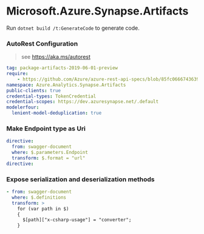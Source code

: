 # Microsoft.Azure.Synapse.Artifacts

Run `dotnet build /t:GenerateCode` to generate code.

### AutoRest Configuration
> see https://aka.ms/autorest

``` yaml
tag: package-artifacts-2019-06-01-preview
require:
    - https://github.com/Azure/azure-rest-api-specs/blob/85fc0666743639c4a1c864eae466ef950e7bc61b/specification/synapse/data-plane/readme.md
namespace: Azure.Analytics.Synapse.Artifacts
public-clients: true
credential-types: TokenCredential
credential-scopes: https://dev.azuresynapse.net/.default
modelerfour:
  lenient-model-deduplication: true
```

### Make Endpoint type as Uri

``` yaml
directive:
  from: swagger-document
  where: $.parameters.Endpoint
  transform: $.format = "url"
directive:
```

### Expose serialization and deserialization methods

``` yaml
- from: swagger-document
  where: $.definitions
  transform: >
    for (var path in $)
    {
      $[path]["x-csharp-usage"] = "converter";
    }
```